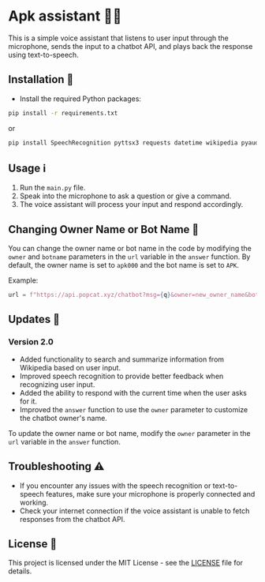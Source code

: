 # Apk assistant 🎤🤖

This is a simple voice assistant that listens to user input through the microphone, sends the input to a chatbot API, and plays back the response using text-to-speech.

## Installation 🚀

- Install the required Python packages:
```bash
pip install -r requirements.txt
```
or
```bash
pip install SpeechRecognition pyttsx3 requests datetime wikipedia pyaudio
```


## Usage ℹ️

1. Run the `main.py` file.
2. Speak into the microphone to ask a question or give a command.
3. The voice assistant will process your input and respond accordingly.

## Changing Owner Name or Bot Name 🔄

You can change the owner name or bot name in the code by modifying the `owner` and `botname` parameters in the `url` variable in the `answer` function. By default, the owner name is set to `apk000` and the bot name is set to `APK`.


Example:
```python
url = f"https://api.popcat.xyz/chatbot?msg={q}&owner=new_owner_name&botname=new_bot_name"
```


## Updates 🚀

### Version 2.0

- Added functionality to search and summarize information from Wikipedia based on user input.
- Improved speech recognition to provide better feedback when recognizing user input.
- Added the ability to respond with the current time when the user asks for it.
- Improved the `answer` function to use the `owner` parameter to customize the chatbot owner's name.

To update the owner name or bot name, modify the `owner` parameter in the `url` variable in the `answer` function.


## Troubleshooting ⚠️

- If you encounter any issues with the speech recognition or text-to-speech features, make sure your microphone is properly connected and working.
- Check your internet connection if the voice assistant is unable to fetch responses from the chatbot API.


## License 📜

This project is licensed under the MIT License - see the [LICENSE](LICENSE) file for details.

